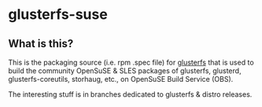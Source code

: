 glusterfs-suse
==============

What is this?
---------------

This is the packaging source (i.e. rpm .spec file) for [glusterfs] that is used to build the community OpenSuSE & SLES packages of glusterfs, glusterd, glusterfs-coreutils, storhaug, etc., on OpenSuSE Build Service (OBS).

The interesting stuff is in branches dedicated to glusterfs & distro releases.

  [glusterfs]: http://gluster.org/
  [download.gluster.org]: http://download.gluster.org/pub/gluster/glusterfs/

